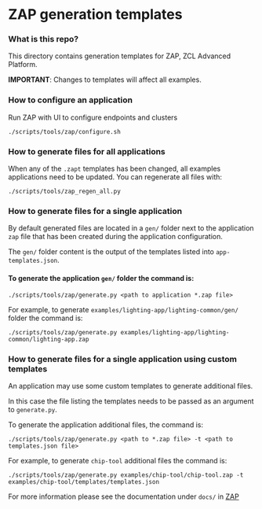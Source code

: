 # ZAP generation templates

### What is this repo?

This directory contains generation templates for ZAP, ZCL Advanced Platform.

**IMPORTANT**: Changes to templates will affect all examples.

### How to configure an application

Run ZAP with UI to configure endpoints and clusters

```
./scripts/tools/zap/configure.sh
```

### How to generate files for all applications

When any of the `.zapt` templates has been changed, all examples applications
need to be updated. You can regenerate all files with:

```
./scripts/tools/zap_regen_all.py
```

### How to generate files for a single application

By default generated files are located in a `gen/` folder next to the
application `zap` file that has been created during the application
configuration.

The `gen/` folder content is the output of the templates listed into
`app-templates.json`.

#### To generate the application `gen/` folder the command is:

```
./scripts/tools/zap/generate.py <path to application *.zap file>
```

For example, to generate `examples/lighting-app/lighting-common/gen/` folder the
command is:

```
./scripts/tools/zap/generate.py examples/lighting-app/lighting-common/lighting-app.zap
```

### How to generate files for a single application using custom templates

An application may use some custom templates to generate additional files.

In this case the file listing the templates needs to be passed as an argument to
`generate.py`.

To generate the application additional files, the command is:

```
./scripts/tools/zap/generate.py <path to *.zap file> -t <path to templates.json file>
```

For example, to generate `chip-tool` additional files the command is:

```
./scripts/tools/zap/generate.py examples/chip-tool/chip-tool.zap -t examples/chip-tool/templates/templates.json
```

For more information please see the documentation under `docs/` in
[ZAP](https://github.com/project-chip/zap)
